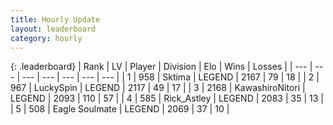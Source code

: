 ```yaml
---
title: Hourly Update
layout: leaderboard
category: hourly
---
```


{: .leaderboard}
| Rank | LV | Player | Division | Elo | Wins | Losses |
| --- | --- | --- | --- | --- | --- | --- |
| <span data-change="0">1</span> | 958 | <span title="ID: 353063">Sktima</span> | LEGEND | <span data-change="0">2167</span> | <span data-change="0">79</span> | <span data-change="0">18</span> |
| <span data-change="0">2</span> | 967 | <span title="ID: 498412">LuckySpin</span> | LEGEND | <span data-change="0">2117</span> | <span data-change="0">49</span> | <span data-change="0">17</span> |
| <span data-change="0">3</span> | 2168 | <span title="ID: 164871">KawashiroNitori</span> | LEGEND | <span data-change="0">2093</span> | <span data-change="0">110</span> | <span data-change="0">57</span> |
| <span data-change="0">4</span> | 585 | <span title="ID: 466583">Rick_Astley</span> | LEGEND | <span data-change="0">2083</span> | <span data-change="0">35</span> | <span data-change="0">13</span> |
| <span data-change="0">5</span> | 508 | <span title="ID: 512212">Eagle Soulmate</span> | LEGEND | <span data-change="0">2069</span> | <span data-change="0">37</span> | <span data-change="0">10</span> |